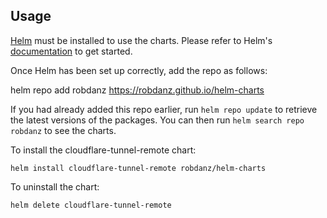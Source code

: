 ## Usage

[Helm](https://helm.sh) must be installed to use the charts.  Please refer to
Helm's [documentation](https://helm.sh/docs) to get started.

Once Helm has been set up correctly, add the repo as follows:

  helm repo add robdanz https://robdanz.github.io/helm-charts

If you had already added this repo earlier, run `helm repo update` to retrieve
the latest versions of the packages.  You can then run `helm search repo
robdanz` to see the charts.

To install the cloudflare-tunnel-remote chart:

    helm install cloudflare-tunnel-remote robdanz/helm-charts

To uninstall the chart:

    helm delete cloudflare-tunnel-remote
